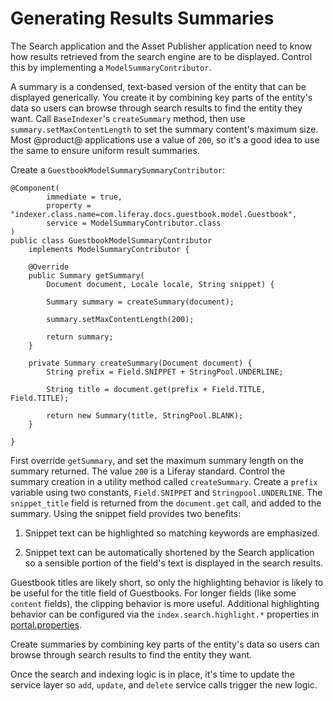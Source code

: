 # Generating Results Summaries

The Search application and the Asset Publisher application need to know how
results retrieved from the search engine are to be displayed. Control this by
implementing a `ModelSummaryContributor`.

A summary is a condensed, text-based version of the entity that can be displayed
generically. You create it by combining key parts of the entity's data so users
can browse through search results to find the entity they want. Call
`BaseIndexer`'s `createSummary` method, then use `summary.setMaxContentLength`
to set the summary content's maximum size. Most @product@ applications use a
value of `200`, so it's a good idea to use the same to ensure uniform result
summaries. 

Create a `GuestbookModelSummarySummaryContributor`:

    @Component(
            immediate = true,
            property = "indexer.class.name=com.liferay.docs.guestbook.model.Guestbook",
            service = ModelSummaryContributor.class
    )
    public class GuestbookModelSummaryContributor
        implements ModelSummaryContributor {

        @Override
        public Summary getSummary(
            Document document, Locale locale, String snippet) {

            Summary summary = createSummary(document);

            summary.setMaxContentLength(200);

            return summary;
        }

        private Summary createSummary(Document document) {
            String prefix = Field.SNIPPET + StringPool.UNDERLINE;

            String title = document.get(prefix + Field.TITLE, Field.TITLE);

            return new Summary(title, StringPool.BLANK);
        }

    }

First override `getSummary`, and set the maximum summary length on the summary
returned. The value `200` is a Liferay standard. Control the summary creation in
a utility method called `createSummary`. Create a `prefix` variable using two
constants, `Field.SNIPPET` and `Stringpool.UNDERLINE`. The `snippet_title` field
is returned from the `document.get` call, and added to the summary. Using the
snippet field provides two benefits:

1.  Snippet text can be highlighted so matching keywords are emphasized.

2.  Snippet text can be automatically shortened by the Search application so a
    sensible portion of the field's text is displayed in the search results. 

Guestbook titles are likely short, so only the highlighting behavior is likely
to be useful for the title field of Guestbooks. For longer fields (like some
`content` fields), the clipping behavior is more useful.  Additional
highlighting behavior can be configured via the `index.search.highlight.*`
properties in
[portal.properties](https://docs.liferay.com/portal/7.1-latest/propertiesdoc/portal.properties.html#Lucene%20Search).

Create summaries by combining key parts of the entity's data so users can browse
through search results to find the entity they want.

Once the search and indexing logic is in place, it's time to update the service
layer so `add`, `update`, and `delete` service calls trigger the new logic.
